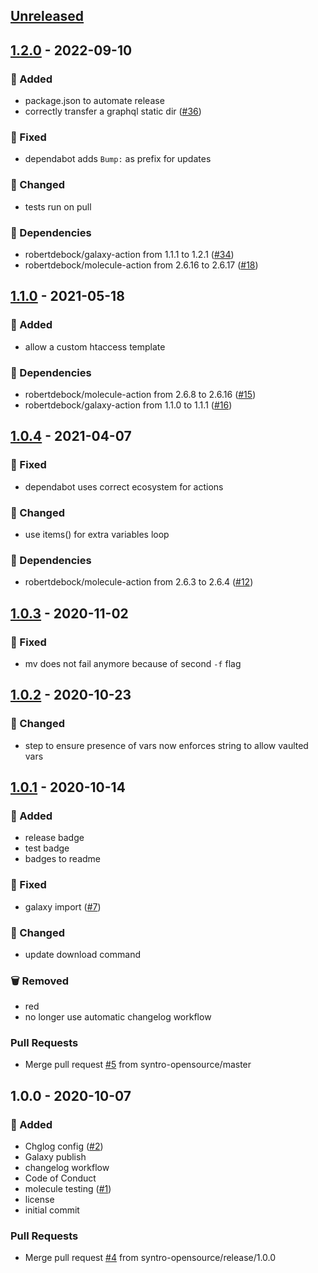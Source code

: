 <a name="unreleased"></a>
## [Unreleased]


<a name="1.2.0"></a>
## [1.2.0] - 2022-09-10
### 🍰 Added
- package.json to automate release
- correctly transfer a graphql static dir ([#36](https://github.com/syntro-opensource/ansible.silverstripe/issues/36))

### 🐞 Fixed
- dependabot adds `Bump:` as prefix for updates

### 🔧 Changed
- tests run on pull

### 🧬 Dependencies
- robertdebock/galaxy-action from 1.1.1 to 1.2.1 ([#34](https://github.com/syntro-opensource/ansible.silverstripe/issues/34))
- robertdebock/molecule-action from 2.6.16 to 2.6.17 ([#18](https://github.com/syntro-opensource/ansible.silverstripe/issues/18))


<a name="1.1.0"></a>
## [1.1.0] - 2021-05-18
### 🍰 Added
- allow a custom htaccess template

### 🧬 Dependencies
- robertdebock/molecule-action from 2.6.8 to 2.6.16 ([#15](https://github.com/syntro-opensource/ansible.silverstripe/issues/15))
- robertdebock/galaxy-action from 1.1.0 to 1.1.1 ([#16](https://github.com/syntro-opensource/ansible.silverstripe/issues/16))


<a name="1.0.4"></a>
## [1.0.4] - 2021-04-07
### 🐞 Fixed
- dependabot uses correct ecosystem for actions

### 🔧 Changed
- use items() for extra variables loop

### 🧬 Dependencies
- robertdebock/molecule-action from 2.6.3 to 2.6.4 ([#12](https://github.com/syntro-opensource/ansible.silverstripe/issues/12))


<a name="1.0.3"></a>
## [1.0.3] - 2020-11-02
### 🐞 Fixed
- mv does not fail anymore because of second `-f` flag


<a name="1.0.2"></a>
## [1.0.2] - 2020-10-23
### 🔧 Changed
- step to ensure presence of vars now enforces string to allow vaulted vars


<a name="1.0.1"></a>
## [1.0.1] - 2020-10-14
### 🍰 Added
- release badge
- test badge
- badges to readme

### 🐞 Fixed
- galaxy import ([#7](https://github.com/syntro-opensource/ansible.silverstripe/issues/7))

### 🔧 Changed
- update download command

### 🗑 Removed
- red
- no longer use automatic changelog workflow

### Pull Requests
- Merge pull request [#5](https://github.com/syntro-opensource/ansible.silverstripe/issues/5) from syntro-opensource/master


<a name="1.0.0"></a>
## 1.0.0 - 2020-10-07
### 🍰 Added
- Chglog config ([#2](https://github.com/syntro-opensource/ansible.silverstripe/issues/2))
- Galaxy publish
- changelog workflow
- Code of Conduct
- molecule testing ([#1](https://github.com/syntro-opensource/ansible.silverstripe/issues/1))
- license
- initial commit

### Pull Requests
- Merge pull request [#4](https://github.com/syntro-opensource/ansible.silverstripe/issues/4) from syntro-opensource/release/1.0.0


[Unreleased]: https://github.com/syntro-opensource/ansible.silverstripe/compare/1.2.0...HEAD
[1.2.0]: https://github.com/syntro-opensource/ansible.silverstripe/compare/1.1.0...1.2.0
[1.1.0]: https://github.com/syntro-opensource/ansible.silverstripe/compare/1.0.4...1.1.0
[1.0.4]: https://github.com/syntro-opensource/ansible.silverstripe/compare/1.0.3...1.0.4
[1.0.3]: https://github.com/syntro-opensource/ansible.silverstripe/compare/1.0.2...1.0.3
[1.0.2]: https://github.com/syntro-opensource/ansible.silverstripe/compare/1.0.1...1.0.2
[1.0.1]: https://github.com/syntro-opensource/ansible.silverstripe/compare/1.0.0...1.0.1
